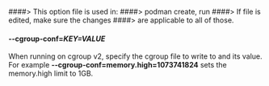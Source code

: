 ####> This option file is used in:
####>   podman create, run
####> If file is edited, make sure the changes
####> are applicable to all of those.
#### **--cgroup-conf**=*KEY=VALUE*

When running on cgroup v2, specify the cgroup file to write to and its value. For example **--cgroup-conf=memory.high=1073741824** sets the memory.high limit to 1GB.
